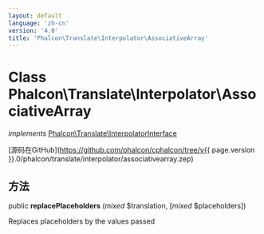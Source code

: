 ```yaml
---
layout: default
language: 'zh-cn'
version: '4.0'
title: 'Phalcon\Translate\Interpolator\AssociativeArray'
---
```


# Class **Phalcon\Translate\Interpolator\AssociativeArray**

*implements* [Phalcon\Translate\InterpolatorInterface](Phalcon_Translate_InterpolatorInterface)

[源码在GitHub](https://github.com/phalcon/cphalcon/tree/v{{ page.version }}.0/phalcon/translate/interpolator/associativearray.zep)

## 方法

public **replacePlaceholders** (*mixed* $translation, [*mixed* $placeholders])

Replaces placeholders by the values passed